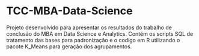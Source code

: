# TCC-MBA-Data-Science

Projeto desenvolvido para apresentar os resultados do trabalho de conclusão do MBA em Data Science e Analytics.
Contém os scripts SQL de tratamento das bases para padronização e o codigo em R utilizando o pacote K_Means para
geração dos agrupamentos.
